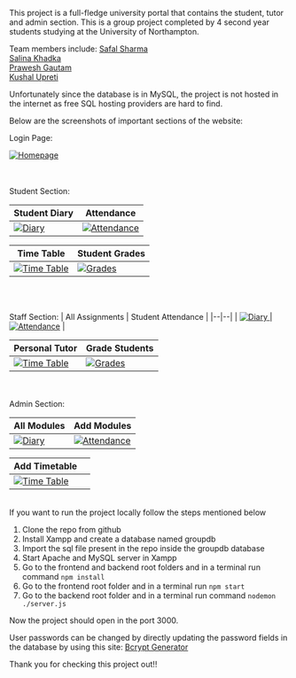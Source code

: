 This project is a full-fledge university portal that contains the student, tutor and admin section. This is a group project completed by 4 second year students studying at the University of Northampton.

Team members include:
[Safal Sharma](https://github.com/SafalFrom2050)<br/>
[Salina Khadka](https://github.com/salina199)<br/>
[Prawesh Gautam](https://github.com/sujal-coder26)<br/>
[Kushal Upreti](https://github.com/KushalUpreti)

Unfortunately since the database is in MySQL, the project is not hosted in the internet as free SQL hosting providers are hard to find.

Below are the screenshots of important sections of the website:

Login Page:

<a href="https://drive.google.com/uc?export=view&id=1t3MwDMsPW4XeaGd5usrw-e4s-cjbWkko">![Homepage](https://drive.google.com/uc?export=view&id=1t3MwDMsPW4XeaGd5usrw-e4s-cjbWkko)</a>

<br/>
<br/>
Student Section:

| Student Diary | Attendance |
|--|--|
| <a href="https://drive.google.com/uc?export=view&id=1t3MwDMsPW4XeaGd5usrw-e4s-cjbWkko">![Diary](https://drive.google.com/uc?export=view&id=1NCtyG1x0RUU3gK2e_vyjfEYi4Iw-W9yE) </a> | <a href="https://drive.google.com/uc?export=view&id=1VLoNYlHHmOs5_PX9ADecXPFNAVBvxf9E">![Attendance](https://drive.google.com/uc?export=view&id=1VLoNYlHHmOs5_PX9ADecXPFNAVBvxf9E)</a> |

| Time Table| Student Grades|
|--|--|
| <a href="https://drive.google.com/uc?export=view&id=11UJMZm5-Pi0Q5IkNNn9w7bcsny7VEdsR">![Time Table](https://drive.google.com/uc?export=view&id=1qLHExCaHhc8_XTSPFsDYIaHAlpdA1WmE) </a> | <a href="https://drive.google.com/uc?export=view&id=1qLHExCaHhc8_XTSPFsDYIaHAlpdA1WmE">![Grades](https://drive.google.com/uc?export=view&id=1qLHExCaHhc8_XTSPFsDYIaHAlpdA1WmE)</a> |

<br/>
<br/>

Staff Section:
| All Assignments | Student Attendance |
|--|--|
| <a href="https://drive.google.com/uc?export=view&id=1Iak6kkxdjHLfODfsTVHVLLS-abpZJioS">![Diary](https://drive.google.com/uc?export=view&id=1Iak6kkxdjHLfODfsTVHVLLS-abpZJioS) </a> | <a href="https://drive.google.com/uc?export=view&id=1p1qZ_c6k8bMYE71yXjxzf3VxnmSBQOrJ">![Attendance](https://drive.google.com/uc?export=view&id=1p1qZ_c6k8bMYE71yXjxzf3VxnmSBQOrJ)</a> |

| Personal Tutor| Grade Students|
|--|--|
| <a href="https://drive.google.com/uc?export=view&id=1RXv-4IZQhpzuyaIcJNFH8ISI1MeqW68G">![Time Table](https://drive.google.com/uc?export=view&id=1RXv-4IZQhpzuyaIcJNFH8ISI1MeqW68G) </a> | <a href="https://drive.google.com/uc?export=view&id=1Xxk5ZyvXnMctu169k3MeT5zyuijk_ZYr">![Grades](https://drive.google.com/uc?export=view&id=1Xxk5ZyvXnMctu169k3MeT5zyuijk_ZYr)</a> |

<br/>
<br/>
Admin Section:

| All Modules | Add Modules |
|--|--|
| <a href="https://drive.google.com/uc?export=view&id=1ZH2j-OqfgyFY3vyaJxyocgYVAKR9qmSA">![Diary](https://drive.google.com/uc?export=view&id=1ZH2j-OqfgyFY3vyaJxyocgYVAKR9qmSA) </a> | <a href="https://drive.google.com/uc?export=view&id=1VAuEypnXrazFVEzbU0TnYbgAgr10Tc85">![Attendance](https://drive.google.com/uc?export=view&id=1VAuEypnXrazFVEzbU0TnYbgAgr10Tc85)</a> |

| Add Timetable| |
|--|--|
| <a href="https://drive.google.com/uc?export=view&id=1kT-IJpGYSGnxATI2ox14_1-2DErvQ6ET">![Time Table](https://drive.google.com/uc?export=view&id=1kT-IJpGYSGnxATI2ox14_1-2DErvQ6ET) </a> | |

<br/>
If you want to run the project locally follow the steps mentioned below

 1. Clone the repo from github
 2. Install Xampp and create a database named groupdb
 3. Import the sql file present in the repo inside the groupdb database
 4. Start Apache and MySQL server in Xampp
 5. Go to the frontend and backend root folders and in a terminal run command `npm install`
 6. Go to the frontend root folder and in a terminal run `npm start`
 7. Go to the backend root folder and in a terminal run command `nodemon ./server.js`

Now the project should open in the port 3000.

User passwords can be changed by directly updating the password fields in the database by using this site:
[Bcrypt Generator](https://bcrypt-generator.com/)

Thank you for checking this project out!!

